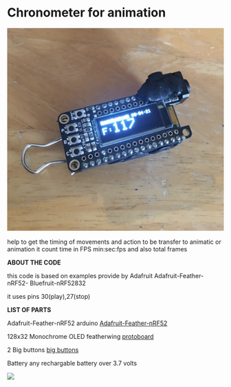 # Chronometer for animation

![image01](https://github.com/Roboxtools/AnimationChronometer24FPS/blob/master/IMG_9471.JPG?raw=true)

help to get the timing of movements and action to be transfer to animatic or animation
it count time in FPS min:sec:fps and also total frames

**ABOUT THE CODE**

this code is based on examples provide by Adafruit
Adafruit-Feather-nRF52- Bluefruit-nRF52832

it uses pins
30(play),27(stop)


**LIST OF PARTS**
 
Adafruit-Feather-nRF52 arduino
[Adafruit-Feather-nRF52](https://www.amazon.co.uk/Adafruit-Feather-nRF52-Bluefruit-nRF52832/dp/B07DM1WVM3/ref=sr_1_1?s=electronics&ie=UTF8&qid=1548008745&sr=1-1&keywords=adafruit+nrf52)

128x32 Monochrome OLED featherwing
[protoboard](https://www.adafruit.com/product/2900)

2 Big buttons 
[big buttons](https://www.adafruit.com/product/1119)

Battery
any rechargable battery over 3.7 volts 

[![](https://www.youtube.com/watch?v=-wMOewENW90)](https://www.youtube.com/watch?v=-wMOewENW90 "")

